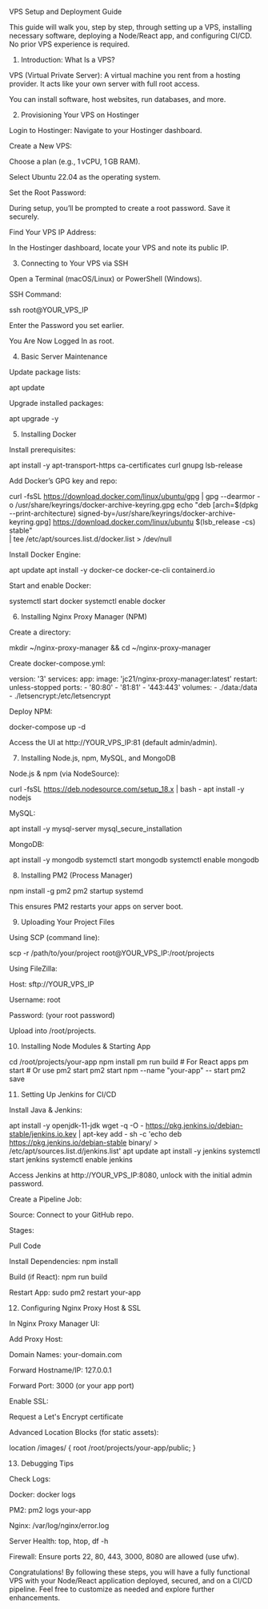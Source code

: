 VPS Setup and Deployment Guide

This guide will walk you, step by step, through setting up a VPS, installing necessary software, deploying a Node/React app, and configuring CI/CD. No prior VPS experience is required.

1. Introduction: What Is a VPS?

VPS (Virtual Private Server): A virtual machine you rent from a hosting provider. It acts like your own server with full root access.

You can install software, host websites, run databases, and more.

2. Provisioning Your VPS on Hostinger

Login to Hostinger: Navigate to your Hostinger dashboard.

Create a New VPS:

Choose a plan (e.g., 1 vCPU, 1 GB RAM).

Select Ubuntu 22.04 as the operating system.

Set the Root Password:

During setup, you’ll be prompted to create a root password. Save it securely.

Find Your VPS IP Address:

In the Hostinger dashboard, locate your VPS and note its public IP.

3. Connecting to Your VPS via SSH

Open a Terminal (macOS/Linux) or PowerShell (Windows).

SSH Command:

ssh root@YOUR_VPS_IP

Enter the Password you set earlier.

You Are Now Logged In as root.

4. Basic Server Maintenance

Update package lists:

apt update

Upgrade installed packages:

apt upgrade -y

5. Installing Docker

Install prerequisites:

apt install -y apt-transport-https ca-certificates curl gnupg lsb-release

Add Docker’s GPG key and repo:

curl -fsSL https://download.docker.com/linux/ubuntu/gpg | gpg --dearmor -o /usr/share/keyrings/docker-archive-keyring.gpg
echo "deb [arch=$(dpkg --print-architecture) signed-by=/usr/share/keyrings/docker-archive-keyring.gpg] https://download.docker.com/linux/ubuntu $(lsb_release -cs) stable" \
  | tee /etc/apt/sources.list.d/docker.list > /dev/null

Install Docker Engine:

apt update
apt install -y docker-ce docker-ce-cli containerd.io

Start and enable Docker:

systemctl start docker
systemctl enable docker

6. Installing Nginx Proxy Manager (NPM)

Create a directory:

mkdir ~/nginx-proxy-manager && cd ~/nginx-proxy-manager

Create docker-compose.yml:

version: '3'
services:
  app:
    image: 'jc21/nginx-proxy-manager:latest'
    restart: unless-stopped
    ports:
      - '80:80'
      - '81:81'
      - '443:443'
    volumes:
      - ./data:/data
      - ./letsencrypt:/etc/letsencrypt

Deploy NPM:

docker-compose up -d

Access the UI at http://YOUR_VPS_IP:81 (default admin/admin).

7. Installing Node.js, npm, MySQL, and MongoDB

Node.js & npm (via NodeSource):

curl -fsSL https://deb.nodesource.com/setup_18.x | bash -
apt install -y nodejs

MySQL:

apt install -y mysql-server
mysql_secure_installation

MongoDB:

apt install -y mongodb
systemctl start mongodb
systemctl enable mongodb

8. Installing PM2 (Process Manager)

npm install -g pm2
pm2 startup systemd

This ensures PM2 restarts your apps on server boot.

9. Uploading Your Project Files

Using SCP (command line):

scp -r /path/to/your/project root@YOUR_VPS_IP:/root/projects

Using FileZilla:

Host: sftp://YOUR_VPS_IP

Username: root

Password: (your root password)

Upload into /root/projects.

10. Installing Node Modules & Starting App

cd /root/projects/your-app
npm install
pm run build      # For React apps
pm start          # Or use pm2 start
pm2 start npm --name "your-app" -- start
pm2 save

11. Setting Up Jenkins for CI/CD

Install Java & Jenkins:

apt install -y openjdk-11-jdk
wget -q -O - https://pkg.jenkins.io/debian-stable/jenkins.io.key | apt-key add -
sh -c 'echo deb https://pkg.jenkins.io/debian-stable binary/ > /etc/apt/sources.list.d/jenkins.list'
apt update
apt install -y jenkins
systemctl start jenkins
systemctl enable jenkins

Access Jenkins at http://YOUR_VPS_IP:8080, unlock with the initial admin password.

Create a Pipeline Job:

Source: Connect to your GitHub repo.

Stages:

Pull Code

Install Dependencies: npm install

Build (if React): npm run build

Restart App: sudo pm2 restart your-app

12. Configuring Nginx Proxy Host & SSL

In Nginx Proxy Manager UI:

Add Proxy Host:

Domain Names: your-domain.com

Forward Hostname/IP: 127.0.0.1

Forward Port: 3000 (or your app port)

Enable SSL:

Request a Let's Encrypt certificate

Advanced Location Blocks (for static assets):

location /images/ {
  root /root/projects/your-app/public;
}

13. Debugging Tips

Check Logs:

Docker: docker logs <container>

PM2: pm2 logs your-app

Nginx: /var/log/nginx/error.log

Server Health: top, htop, df -h

Firewall: Ensure ports 22, 80, 443, 3000, 8080 are allowed (use ufw).

Congratulations! By following these steps, you will have a fully functional VPS with your Node/React application deployed, secured, and on a CI/CD pipeline. Feel free to customize as needed and explore further enhancements.

